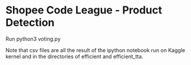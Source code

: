 # Shopee Code League - Product Detection
Run 
python3 voting.py

Note that csv files are all the result of the ipython notebook run on Kaggle kernel and in the directories of efficient and efficient_tta.
